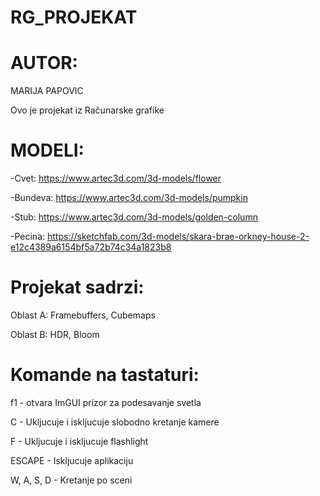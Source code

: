 # RG_PROJEKAT

# AUTOR: 
MARIJA PAPOVIC

Ovo je projekat iz Računarske grafike

# MODELI:

-Cvet:
https://www.artec3d.com/3d-models/flower

-Bundeva:
https://www.artec3d.com/3d-models/pumpkin

-Stub:
https://www.artec3d.com/3d-models/golden-column

-Pecina:
https://sketchfab.com/3d-models/skara-brae-orkney-house-2-e12c4389a6154bf5a72b74c34a1823b8

# Projekat sadrzi:

Oblast A: Framebuffers, Cubemaps

Oblast B: HDR, Bloom

# Komande na tastaturi:

f1 - otvara ImGUI prizor za podesavanje svetla

C - Ukljucuje i iskljucuje slobodno kretanje kamere

F - Ukljucuje i iskljucuje flashlight

ESCAPE - Iskljucuje aplikaciju

W, A, S, D - Kretanje po sceni

